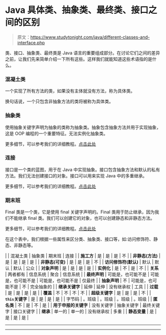# Java 具体类、抽象类、最终类、接口之间的区别

> 原文：<https://www.studytonight.com/java/different-classes-and-interface.php>

类、接口、抽象类、最终类是 Java 语言的重要组成部分。在讨论它们之间的差异之前，让我们先来简单介绍一下所有这些。这样我们就能知道这些术语指的是什么。

### 混凝土类

一个实现了所有方法的类，如果没有主体就没有方法，称为具体类。

换句话说，一个只包含非抽象方法的类将被称为具体类。

### 抽象类

使用抽象关键字声明为抽象的类称为抽象类。抽象包含抽象方法并用于实现抽象，这是 OOP 编程的一个重要特征。无法实例化抽象类。

更多细节，可以参考我们的详细教程。[点击此处](https://www.studytonight.com/java/abstract-class.php)

### 连接

接口是一个类的蓝图，用于在 Java 中实现抽象。接口包含抽象方法和默认的私有方法。我们无法创建接口的对象。接口可以用来实现 Java 中的多重继承。

更多细节，可以参考我们的详细教程。[点击此处](https://www.studytonight.com/java/java-interface.php)

### 期末班

Final 类是一个类，它是使用 final 关键字声明的。Final 类用于防止继承，因为我们不能继承 final 类。我们可以创建它的对象，也可以创建静态和非静态方法。

更多细节，可以参考我们的详细教程。[点击此处](https://www.studytonight.com/java/final-in-java.php)

在这个表中，我们根据一些属性来区分类、抽象类、接口等，如:访问修饰符、静态、非静态等。

|  | 混凝土类 | 抽象类 | 期末班 | 连接 |
| **施工方** | 是 | 是 | 是 | 不 |
| **非静态(方法)** | 是 | 是 | 是 | 是 |
| **非静态(可变)** | 是 | 是 | 是 | 不 |
| **访问修饰符(默认)** | 默认 | 默认 | 默认 | 公众 |
| **对象声明** | 是 | 是 | 是 | 是 |
| **实例化** | 是 | 不 | 是 | 不 |
| **关系** | 两者都有 | 信息系统 | 聚合 | 信息系统 |
| **最终声明** | 可能是，也可能不是 | 可能是，也可能不是 | 可能是，也可能不是 | 仅最终 |
| **抽象声明** | 不 | 可能是，也可能不是 | 不 | 完全抽象的 |
| **继承关键字** | 延伸 | 延伸 | 没有继承权 | 工具 |
| **过载** | 是 | 是 | 是 | 是 |
| **覆盖** | 不 | 不 | 不 | 不 |
| **超级关键字** | 是 | 是 | 是 | 不 |
| **`this`关键字** | 是 | 是 | 是 | 是 |
| 字节码 | 。班级 | 。班级 | 。班级 | 。班级 |
| **匿名类** | 不 | 是 | 不 | 是 |
| **用于申报的关键字** | 没有关键字 | 抽象关键字 | 最终关键字 | 接口关键字 |
| **继承** | 单一的 | 单一的 | 没有继承权 | 多重 |
| **静态变量** | 是 | 是 | 是 | 是 |

* * *

* * *